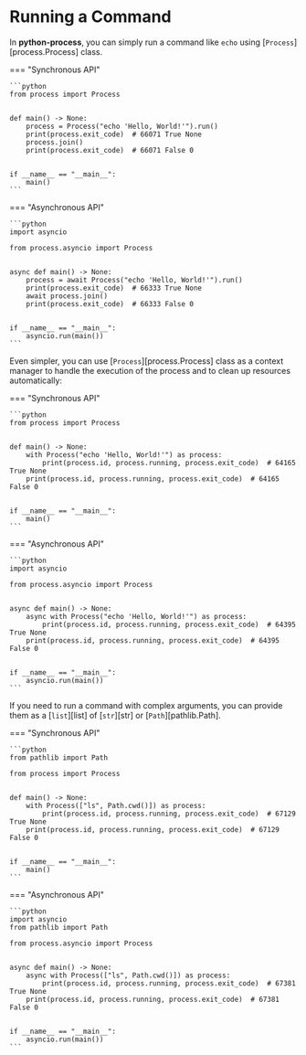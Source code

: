 # Running a Command

In **python-process**, you can simply run a command like `echo` using [`Process`][process.Process] class.

=== "Synchronous API"

    ```python
    from process import Process


    def main() -> None:
        process = Process("echo 'Hello, World!'").run()
        print(process.exit_code)  # 66071 True None
        process.join()
        print(process.exit_code)  # 66071 False 0


    if __name__ == "__main__":
        main()
    ```

=== "Asynchronous API"

    ```python
    import asyncio

    from process.asyncio import Process


    async def main() -> None:
        process = await Process("echo 'Hello, World!'").run()
        print(process.exit_code)  # 66333 True None
        await process.join()
        print(process.exit_code)  # 66333 False 0


    if __name__ == "__main__":
        asyncio.run(main())
    ```

Even simpler, you can use [`Process`][process.Process] class as a context manager to handle the execution of the process and to clean up resources automatically:

=== "Synchronous API"

    ```python
    from process import Process


    def main() -> None:
        with Process("echo 'Hello, World!'") as process:
            print(process.id, process.running, process.exit_code)  # 64165 True None
        print(process.id, process.running, process.exit_code)  # 64165 False 0


    if __name__ == "__main__":
        main()
    ```

=== "Asynchronous API"

    ```python
    import asyncio

    from process.asyncio import Process


    async def main() -> None:
        async with Process("echo 'Hello, World!'") as process:
            print(process.id, process.running, process.exit_code)  # 64395 True None
        print(process.id, process.running, process.exit_code)  # 64395 False 0


    if __name__ == "__main__":
        asyncio.run(main())
    ```

If you need to run a command with complex arguments, you can provide them as a [`list`][list] of [`str`][str] or [`Path`][pathlib.Path].

=== "Synchronous API"

    ```python
    from pathlib import Path

    from process import Process


    def main() -> None:
        with Process(["ls", Path.cwd()]) as process:
            print(process.id, process.running, process.exit_code)  # 67129 True None
        print(process.id, process.running, process.exit_code)  # 67129 False 0


    if __name__ == "__main__":
        main()
    ```

=== "Asynchronous API"

    ```python
    import asyncio
    from pathlib import Path

    from process.asyncio import Process


    async def main() -> None:
        async with Process(["ls", Path.cwd()]) as process:
            print(process.id, process.running, process.exit_code)  # 67381 True None
        print(process.id, process.running, process.exit_code)  # 67381 False 0


    if __name__ == "__main__":
        asyncio.run(main())
    ```